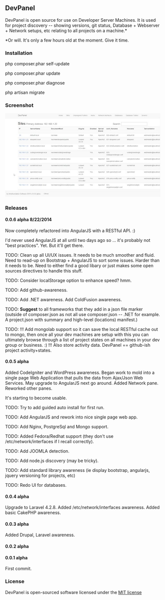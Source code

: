 ## DevPanel

DevPanel is open source for use on Developer Server Machines. It is used for project discovery -- showing versions, git status, Database + Webserver + Network setups, etc relating to all projects on a machine.*

*Or will. It's only a few hours old at the moment. Give it time.

### Installation

php composer.phar self-update

php composer.phar update

php composer.phar diagnose

php artisan migrate

### Screenshot

![Sites menu 0.0.6](devpanel.jpg)

### Releases

#### 0.0.6 alpha 8/22/2014
Now completely refactored into AngularJS with a RESTful API. :)

I'd never used AngularJS at all until two days ago so ... it's probably not "best practices". Yet. But it'll get there.

TODO: Clean up all UI/UX issues. It needs to be much smoother and fluid. Need to read-up on Bootstrap + AngularJS to sort some issues. Harder than it needs to be. Need to either find a good libary or just makes some open sources directives to handle this stuff.

TODO: Consider localStorage option to enhance speed? hmm.

TODO: Add github-awareness.

TODO: Add .NET awareness. Add ColdFusion awareness.

TODO: __Suggest__ to all frameworks that they add in a json file marker (outside of composer.json as not all use composer.json -- .NET for example. A project.json with summary and high-level (locations) manifest.)

TODO: !!! Add mongolab support so it can save the local RESTful cache out to mongo, then once all your dev machines are setup with this you can ultimately browse through a list of project states on all machines in your dev group or business. :) !!! Also store activity data. DevPanel == github-ish project activity+states.

#### 0.0.5 alpha
Added CodeIgniter and WordPress awareness. Began work to mold into a single page Web Application that pulls the data from Ajax/Json Web Services. May upgrade to AngularJS next go around. Added Network pane. Reworked other panes.

It's starting to become usable.

TODO: Try to add guided auto install for first run.

TODO: Add AngularJS and rework into nice single page web app.

TODO: Add Nginx, PostgreSql and Mongo support.

TODO: Added Fedora/Redhat support (they don't use /etc/network/interfaces if I recall correctly).

TODO: Add JOOMLA detection.

TODO: Add node.js discovery (may be tricky).

TODO: Add standard library awareness (ie display bootstrap, angularjs, jquery versioning for projects, etc)

TODO: Redo UI for databases.

#### 0.0.4 alpha
Upgrade to Laravel 4.2.8. Added /etc/network/interfaces awareness. Added basic CakePHP awareness.

#### 0.0.3 alpha
Added Drupal, Laravel awareness.

#### 0.0.2 alpha

#### 0.0.1 alpha
First commit.

### License

DevPanel is open-sourced software licensed under the [MIT license](http://opensource.org/licenses/MIT)
